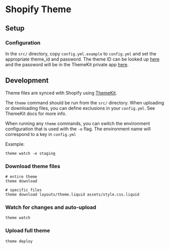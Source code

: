 # Shopify Theme

## Setup

### Configuration

In the `src/` directory, copy `config.yml.example` to `config.yml` and set the appropriate theme_id and password.  The theme ID can be looked up [here](https://loomandloft.myshopify.com/admin/themes.xml) and the password will be in the ThemeKit private app [here](https://loomandloft.myshopify.com/admin/apps/private).

## Development

Theme files are synced with Shopify using [ThemeKit](https://shopify.github.io/themekit/).

The `theme` command should be run from the `src/` directory.  When uploading or downloading files, you can define exclusions in your `config.yml`.  See ThemeKit docs for more info.

When running any `theme` commands, you can switch the environment configuration that is used with the `-e` flag.  The environment name will correspond to a key in `config.yml`

Example:
```
theme watch -e staging
```

### Download theme files
```
# entire theme
theme download

# specific files
theme download layouts/theme.liquid assets/style.css.liquid
```

### Watch for changes and auto-upload
```
theme watch
```

### Upload full theme
```
theme deploy
```
